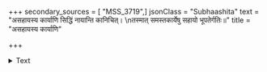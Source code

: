 +++
secondary_sources = [ "MSS_3719",]
jsonClass = "Subhaashita"
text = "असहायस्य कार्याणि सिद्धिं नायान्ति कानिचित्।  \nतस्मात् समस्तकार्येषु सहायो भूपतेर्गतिः॥"
title = "असहायस्य कार्याणि"

+++

<details><summary>Text</summary>

असहायस्य कार्याणि सिद्धिं नायान्ति कानिचित्।  
तस्मात् समस्तकार्येषु सहायो भूपतेर्गतिः॥
</details>
